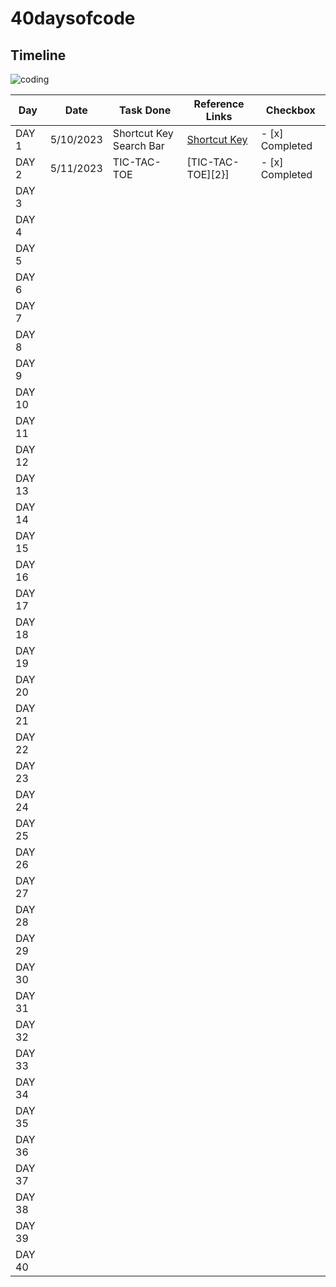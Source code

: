 # 40daysofcode

## Timeline

![coding](https://github.com/manasush/40daysofcode/assets/46699115/17e8b7dd-e7a4-45e6-a028-3d68f37353ad)

| Day    | Date       | Task Done                | Reference Links      | Checkbox           |
| ------ | ---------- | ------------------------ | -------------------- | ------------------ |
| DAY 1  | 5/10/2023  | Shortcut Key Search Bar  | [Shortcut Key][1]    | - [x] Completed    |
| DAY 2  | 5/11/2023  | TIC-TAC-TOE              | [TIC-TAC-TOE][2}]    | - [x] Completed    |
| DAY 3  |            |                          |                      |                    |
| DAY 4  |            |                          |                      |                    |
| DAY 5  |            |                          |                      |                    |
| DAY 6  |            |                          |                      |                    |
| DAY 7  |            |                          |                      |                    |
| DAY 8  |            |                          |                      |                    |
| DAY 9  |            |                          |                      |                    |
| DAY 10 |            |                          |                      |                    |
| DAY 11 |            |                          |                      |                    |
| DAY 12 |            |                          |                      |                    |
| DAY 13 |            |                          |                      |                    |
| DAY 14 |            |                          |                      |                    |
| DAY 15 |            |                          |                      |                    |
| DAY 16 |            |                          |                      |                    |
| DAY 17 |            |                          |                      |                    |
| DAY 18 |            |                          |                      |                    |
| DAY 19 |            |                          |                      |                    |
| DAY 20 |            |                          |                      |                    |
| DAY 21 |            |                          |                      |                    |
| DAY 22 |            |                          |                      |                    |
| DAY 23 |            |                          |                      |                    |
| DAY 24 |            |                          |                      |                    |
| DAY 25 |            |                          |                      |                    |
| DAY 26 |            |                          |                      |                    |
| DAY 27 |            |                          |                      |                    |
| DAY 28 |            |                          |                      |                    |
| DAY 29 |            |                          |                      |                    |
| DAY 30 |            |                          |                      |                    |
| DAY 31 |            |                          |                      |                    |
| DAY 32 |            |                          |                      |                    |
| DAY 33 |            |                          |                      |                    |
| DAY 34 |            |                          |                      |                    |
| DAY 35 |            |                          |                      |                    |
| DAY 36 |            |                          |                      |                    |
| DAY 37 |            |                          |                      |                    |
| DAY 38 |            |                          |                      |                    |
| DAY 39 |            |                          |                      |                    |
| DAY 40 |            |                          |                      |                    |

[1]: https://manasush.github.io/shortcutkeysearchbar.github.io/
[2]: https://manasush.github.io/Tic-Tac-Toe/
